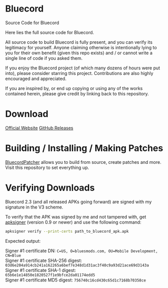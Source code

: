 # Bluecord
Source Code for Bluecord

Here lies the full source code for Bluecord.

All source code to build Bluecord is fully present, and you can verify its legitimacy for yourself.
Anyone claiming otherwise is intentionally lying to you for their own benefit (given this repo exists) and / or cannot write a single line of code if you asked them.

If you enjoy the Bluecord project (of which many dozens of hours were put into), please consider starring this project. Contributions are also highly encouraged and appreciated.

If you are inspired by, or end up copying or using any of the works contained herein, please give credit by linking back to this repository.

# Download
[Official Website](https://bluesmods.com/bluecord/)
[GitHub Releases](https://github.com/bluemods/Bluecord/releases/)

# Building / Installing / Making Patches
[BluecordPatcher](https://github.com/bluemods/BluecordPatcher/) allows you to build from source, create patches and more.
Visit this repository to set everything up.

# Verifying Downloads
Bluecord 2.3 (and all released APKs going forward) are signed with my signature in the V3 scheme.

To verify that the APK was signed by me and not tampered with, get [apksigner](https://developer.android.com/tools/apksigner) (version 0.9 or newer) and use the following command:

```bash
apksigner verify --print-certs path_to_bluecord_apk.apk
```

Expected output:

Signer #1 certificate DN: `C=US, O=bluesmods.com, OU=Mobile Development, CN=Blue`<br>
Signer #1 certificate SHA-256 digest: `03d6e204a914cb241a162265a6bef7e348d1d31ac3f40c9a93d21ace69d3143a`<br>
Signer #1 certificate SHA-1 digest: `65b6e1e14850e1820527f1e9bfce2da01174edd5`<br>
Signer #1 certificate MD5 digest: `756740c16cd430c65d1c7168b70358ce`<br>
